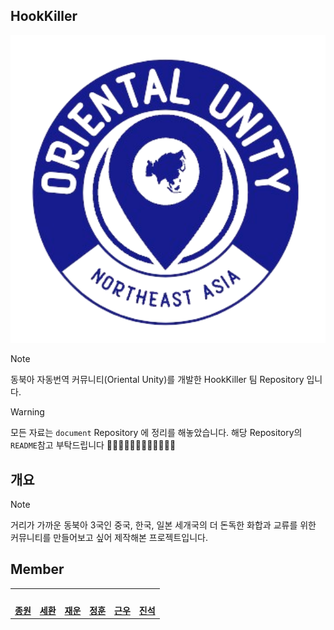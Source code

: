 ## HookKiller

<p>
    <img src="https://github.com/hook-killer/.github/blob/main/profile/asset/Logo.png?raw=true" width="700">
</p>

> [!NOTE]
> 동북아 자동번역 커뮤니티(Oriental Unity)를 개발한 HookKiller 팀 Repository 입니다.

> [!WARNING]
> 모든 자료는 `document` Repository 에 정리를 해놓았습니다.
> 해당 Repository의 `README`참고 부탁드립니다 🙏🙏🙏🙏🙏🙏🙏🙏🙏🙏🙏🙏

## 개요

> [!NOTE]
> 거리가 가까운 동북아 3국인 중국, 한국, 일본 세개국의 더 돈독한 화합과 교류를 위한 커뮤니티를 만들어보고 싶어 제작해본 프로젝트입니다.

## Member

<table>
 <tr>
    <td align="center"><a href="https://github.com/donsonioc2010"><img src="https://avatars.githubusercontent.com/donsonioc2010" width="140px;" alt=""></a></td>
    <td align="center">
      <a href="https://github.com/bongsh0112"><img src="https://avatars.githubusercontent.com/bongsh0112" width="140px;" alt=""></a>
      </td>
    <td align="center"><a href="https://github.com/wooni89"><img src="https://avatars.githubusercontent.com/u/77907190?v=4" width="140px;" alt=""></a></td>
    <td align="center"><a href="https://github.com/lljh1992"><img src="https://avatars.githubusercontent.com/u/134458007?v=4" width="140px;" alt=""></a></td>
    <td align="center"><a href="https://github.com/kwchoi11"><img src="https://avatars.githubusercontent.com/u/131943335?v=4" width="140px;" alt=""></a></td>
    <td align="center"><a href="https://github.com/lgsok00"><img src="https://avatars.githubusercontent.com/u/80325051?v=4" width="140px;" alt=""></a></td>
  </tr>
  <tr>
    <td align="center"><a href="https://github.com/donsonioc2010"><b>종원</b></a></td>
    <td align="center"><a href="https://github.com/bongsh0112"><b>세환</b></a></td>
    <td align="center"><a href="https://github.com/wooni89"><b>재운</b></a></td>
    <td align="center"><a href="https://github.com/lljh1992"><b>정훈</b></a></td>
    <td align="center"><a href="https://github.com/kwchoi11"><b>근우</b></a></td>
    <td align="center"><a href="https://github.com/lgsok00"><b>진석</b></a></td>
  </tr>
</table>
